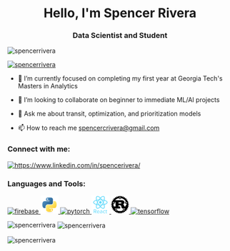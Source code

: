<h1 align="center">Hello, I'm Spencer Rivera</h1>
<h3 align="center">Data Scientist and Student</h3>

<p align="left"> <img src="https://komarev.com/ghpvc/?username=spencerrivera&label=Profile%20views&color=0e75b6&style=flat" alt="spencerrivera" /> </p>

<p align="left"> <a href="https://github.com/ryo-ma/github-profile-trophy"><img src="https://github-profile-trophy.vercel.app/?username=spencerrivera" alt="spencerrivera" /></a> </p>

- 🔭 I’m currently focused on completing my first year at Georgia Tech's Masters in Analytics

- 👯 I’m looking to collaborate on beginner to immediate ML/AI projects

- 💬 Ask me about transit, optimization, and prioritization models

- 📫 How to reach me spencercrivera@gmail.com

<h3 align="left">Connect with me:</h3>
<p align="left">
<a href="https://linkedin.com/in/https://www.linkedin.com/in/spencerivera/" target="blank"><img align="center" src="https://raw.githubusercontent.com/rahuldkjain/github-profile-readme-generator/master/src/images/icons/Social/linked-in-alt.svg" alt="https://www.linkedin.com/in/spencerivera/" height="30" width="40" /></a>
</p>

<h3 align="left">Languages and Tools:</h3>
<p align="left"> <a href="https://firebase.google.com/" target="_blank" rel="noreferrer"> <img src="https://www.vectorlogo.zone/logos/firebase/firebase-icon.svg" alt="firebase" width="40" height="40"/> </a> <a href="https://www.python.org" target="_blank" rel="noreferrer"> <img src="https://raw.githubusercontent.com/devicons/devicon/master/icons/python/python-original.svg" alt="python" width="40" height="40"/> </a> <a href="https://pytorch.org/" target="_blank" rel="noreferrer"> <img src="https://www.vectorlogo.zone/logos/pytorch/pytorch-icon.svg" alt="pytorch" width="40" height="40"/> </a> <a href="https://reactjs.org/" target="_blank" rel="noreferrer"> <img src="https://raw.githubusercontent.com/devicons/devicon/master/icons/react/react-original-wordmark.svg" alt="react" width="40" height="40"/> </a> <a href="https://www.rust-lang.org" target="_blank" rel="noreferrer"> <img src="https://raw.githubusercontent.com/devicons/devicon/master/icons/rust/rust-plain.svg" alt="rust" width="40" height="40"/> </a> <a href="https://www.tensorflow.org" target="_blank" rel="noreferrer"> <img src="https://www.vectorlogo.zone/logos/tensorflow/tensorflow-icon.svg" alt="tensorflow" width="40" height="40"/> </a> </p>

<p><img align="left" src="https://github-readme-stats.vercel.app/api/top-langs?username=spencerrivera&show_icons=true&locale=en&layout=compact" alt="spencerrivera" /></p>

<p>&nbsp;<img align="center" src="https://github-readme-stats.vercel.app/api?username=spencerrivera&show_icons=true&locale=en" alt="spencerrivera" /></p>

<p><img align="center" src="https://github-readme-streak-stats.herokuapp.com/?user=spencerrivera&" alt="spencerrivera" /></p>
